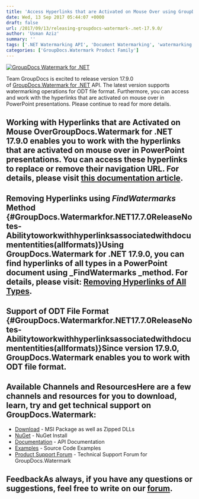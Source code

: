 ```yaml
---
title: 'Access Hyperlinks that are Activated on Mouse Over using GroupDocs.Watermark for .NET 17.9.0'
date: Wed, 13 Sep 2017 05:44:07 +0000
draft: false
url: /2017/09/13/releasing-groupdocs-watermark-.net-17.9.0/
author: 'Usman Aziz'
summary: ''
tags: ['.NET Watermarking API', 'Document Watermarking', 'watermarking', 'Watermarking API for .NET', 'GroupDocs.Watermark for .NET Release']
categories: ['GroupDocs.Watermark Product Family']
---
```


[![GroupDocs Watermark for .NET](http://blog.groupdocs.com/wp-content/uploads/sites/4/2017/05/GroupDocs-Watermark-for-.NET_.png)](http://groupdocs.com/dot-net/document-watermark-library)

Team GroupDocs is excited to release version 17.9.0 of [GroupDocs.Watermark for .NET](https://www.groupdocs.com/products/watermark/net) API. The latest version supports watermarking operations for ODT file format. Furthermore, you can access and work with the hyperlinks that are activated on mouse over in PowerPoint presentations. Please continue to read for more details.

## Working with Hyperlinks that are Activated on Mouse OverGroupDocs.Watermark for .NET 17.9.0 enables you to work with the hyperlinks that are activated on mouse over in PowerPoint presentations. You can access these hyperlinks to replace or remove their navigation URL. For details, please visit [this documentation article](https://docs.groupdocs.com/watermark/net).

## Removing Hyperlinks using _FindWatermarks_ Method {#GroupDocs.Watermarkfor.NET17.7.0ReleaseNotes-Abilitytoworkwithhyperlinksassociatedwithdocumententities(allformats)}Using GroupDocs.Watermark for .NET 17.9.0, you can find hyperlinks of all types in a PowerPoint document using _FindWatermarks _method. For details, please visit: [Removing Hyperlinks of All Types](https://docs.groupdocs.com/watermark/net).

## Support of ODT File Format {#GroupDocs.Watermarkfor.NET17.7.0ReleaseNotes-Abilitytoworkwithhyperlinksassociatedwithdocumententities(allformats)}Since version 17.9.0, GroupDocs.Watermark enables you to work with ODT file format.

## Available Channels and ResourcesHere are a few channels and resources for you to download, learn, try and get technical support on GroupDocs.Watermark:

*   [Download](https://downloads.groupdocs.com/watermark/net "GroupDocs.Watermark MSI") - MSI Package as well as Zipped DLLs
*   [NuGet](https://www.nuget.org/packages/groupdocs-watermark-dotnet/ "GroupDocs.Watermark Nuget Package") - NuGet Install
*   [Documentation](https://docs.groupdocs.com/watermark/net "Watermark API documentation") - API Documentation
*   [Examples](https://github.com/groupdocs-watermark/GroupDocs.watermark-for-.NET "How to use Watermark API") - Source Code Examples
*   [Product Support Forum](https://forum.groupdocs.com/c/watermark) - Technical Support Forum for GroupDocs.Watermark

## FeedbackAs always, if you have any questions or suggestions, feel free to write on our [forum](https://forum.groupdocs.com/c/watermark "Technical Support Forum").





